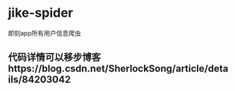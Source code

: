 # jike-spider
即刻app所有用户信息爬虫
## 代码详情可以移步博客https://blog.csdn.net/SherlockSong/article/details/84203042
